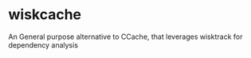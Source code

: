# wiskcache
An General purpose alternative to CCache, that leverages wisktrack for dependency analysis
